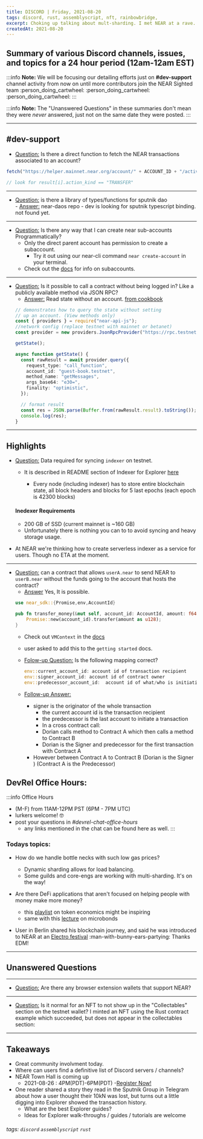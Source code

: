 ```yaml
---
title: DISCORD | Friday, 2021-08-20
tags: discord, rust, assemblyscript, nft, rainbowbridge, 
excerpt: Choking up talking about mult-sharding. I met NEAR at a rave.
createdAt: 2021-08-20
---
```

 


## Summary of various Discord channels, issues, and topics for a 24 hour period (12am-12am EST)

:::info
**Note:** We will be focusing our detailing efforts just on **#dev-support** channel activity from now on until more contributors join the NEAR Sighted team :person_doing_cartwheel: :person_doing_cartwheel: :person_doing_cartwheel: 
:::

:::info
**Note:** The "Unanswered Questions" in these summaries don't mean they were _never_ answered, just not on the same date they were posted.
:::
***



## #dev-support

- [Question:](discord://discordapp.com/channels/490367152054992913/542945453533036544/878190558248574987) Is there a direct function to fetch the NEAR transactions associated to an account?
```typescript
fetch("https://helper.mainnet.near.org/account/" + ACCOUNT_ID + "/activity?limit=100", requestOptions)

// look for result[i].action_kind == "TRANSFER"

```
*** 
- [Question:](discord://discordapp.com/channels/490367152054992913/542945453533036544/878304709893578794) is there a library of types/functions for sputnik dao   
        - [Answer:](https://github.com/near-daos/sputnik-dao-contract/blob/317ea4fb1e6eac8064ef29a78054b0586a3406c3/sputnikdao2/src/types.rs) near-daos repo 
        - dev is looking for sputnik typescript binding. not found yet.


***
- [Question:](discord://discordapp.com/channels/490367152054992913/542945453533036544/877516704278806529) Is there any way that I can create near sub-accounts Programmatically?
    - Only the direct parent account has permission to create a subaccount.
        - Try it out using our near-cli command `near create-account` in your terminal.
    - Check out the [docs](https://docs.near.org/docs/concepts/account#subaccounts) for info on subaccounts.

***
- [Question:](discord://discordapp.com/channels/490367152054992913/542945453533036544/878396552161402970) Is it possible to call a contract without being logged in? Like a publicly available method via JSON RPC?
    - [Answer:](https://docs.near.org/docs/api/naj-cookbook#read-state-without-an-account) Read state without an account. [from cookbook](https://docs.near.org/docs/api/naj-cookbook#read-state-without-an-account)
    ```typescript
    // demonstrates how to query the state without setting
    // up an account. (View methods only)
    const { providers } = require("near-api-js");
    //network config (replace testnet with mainnet or betanet)
    const provider = new providers.JsonRpcProvider("https://rpc.testnet.near.org");

    getState();

    async function getState() {
      const rawResult = await provider.query({
        request_type: "call_function",
        account_id: "guest-book.testnet",
        method_name: "getMessages",
        args_base64: "e30=",
        finality: "optimistic",
      });

      // format result
      const res = JSON.parse(Buffer.from(rawResult.result).toString());
      console.log(res);
    }
    ```



***

## Highlights

 - [Question:](discord://discordapp.com/channels/490367152054992913/542945453533036544/878175319503302656) Data required for syncing `indexer` on testnet. 
     - It is described in README section of Indexer for Explorer [here](https://github.com/near/near-indexer-for-explorer#syncing)

        - Every node (including indexer) has to store entire blockchain state, all block headers and blocks for 5 last epochs (each epoch is 42300 blocks)
            
    #### Inedexer Requirements 
    
    - 200 GB of SSD (current mainnet is ~160 GB)
    - Unfortunately there is nothing you can to to avoid syncing and heavy storage usage.
  - At NEAR we're thinking how to create serverless indexer as a service for users. Though no ETA at the moment.
    
*** 

- [Question:](discord://discordapp.com/channels/490367152054992913/542945453533036544/878322546892738580) can a contract that allows `userA.near` to send NEAR to `userB.near` without the funds going to the account that hosts the contract?
    - [Answer](discord://discordapp.com/channels/490367152054992913/542945453533036544/878390306947604560) Yes, It is possible. 
    ```rust
    use near_sdk::{Promise,env,AccountId}

    pub fn transfer_money(&mut self, account_id: AccountId, amount: f64) {
        Promise::new(account_id).transfer(amount as u128);
    }
    ```
    - Check out `VMContext` in the [docs](https://docs.rs/near-sdk/2.0.1/near_sdk/struct.VMContext.html) 
    - user asked to add this to the `getting started` docs.
    
    - [Folow-up Question:](discord://discordapp.com/channels/490367152054992913/542945453533036544/878377991481213028) Is the following mapping correct?
        ```rust
        env::current_account_id: account id of transaction recipient
        env::signer_account_id: account id of contract owner
        env::predecessor_account_id:  account id of what/who is initiating the transaction/sending funds?
        ```
    - [Follow-up Answer:]() 
        - signer is the originator of the whole transaction 
           - the current account id is the transaction recipient
           - the predecessor is the last account to initiate a transaction
           - In a cross contract call:
           - Dorian calls method to Contract A which then calls a method to Contract B 
           - Dorian is the Signer and predecessor for the first transaction with Contract A 
        - However between Contract A to Contract B (Dorian is the Signer ) (Contract A is the Predecessor)


## DevRel Office Hours:
:::info Office Hours
- (M-F) from 11AM-12PM PST (6PM - 7PM UTC)
- lurkers welcome! :nerd_face: 
- post your questions in _#devrel-chat-office-hours_
  - any links mentioned in the chat can be found here as well.
:::


### Todays topics:

- How do we handle bottle necks with such low gas prices?
    - Dynamic sharding allows for load balancing.
    - Some guilds and core-engs are working with multi-sharding. It's on the way!

- Are there DeFi applications that aren't focused on helping people with money make more money? 
     - this [playlist](https://youtube.com/playlist?list=PLsJWgOB5mIMCMxQVvWAP4xi19EOkHcBNN) on token economics might be inspiring
   - same with this [lecture](https://www.youtube.com/watch?v=E_eWI3AGM-s) on microbonds

- User in Berlin shared his blockchain journey, and said he was introduced to NEAR at an [Electro festival](https://wildemoehrefestival.de/) :man-with-bunny-ears-partying: Thanks EDM!

***


## Unanswered Questions


***
- [Question:](discord://discordapp.com/channels/490367152054992913/542945453533036544/878200667003555870) Are there any browser extension wallets that support NEAR?
   
***
- [Question:](discord://discordapp.com/channels/490367152054992913/542945453533036544/878241753788985424) Is it normal for an NFT to not show up in the "Collectables" section on the testnet wallet? I minted an NFT using the Rust contract example which succeeded, but does not appear in the collectables section:
      
 
***
## Takeaways

- Great community involvment today.
- Where can users find a definitive list of Discord servers / channels?
- NEAR Town Hall is coming up
    - 2021-08-26 : 4PM(PDT)-6PM(PDT) 
    -[Register Now!](https://twitter.com/NEARProtocol/status/1428357084710531077?s=20)
- One reader shared a story they read in the Sputnik Group in Telegram about how a user thought their 10kN was lost, but turns out a little digging into Explorer showed the transaction history.
    - What are the best Explorer guides?
    - Ideas for Explorer walk-throughs / guides / tutorials are welcome


###### tags: `discord` `assemblyscript` `rust` 
